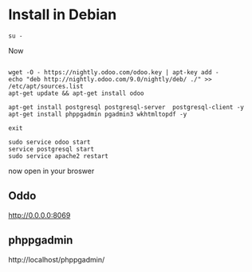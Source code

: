 # Install in Debian

```
su -
```

Now 

```

wget -O - https://nightly.odoo.com/odoo.key | apt-key add -
echo "deb http://nightly.odoo.com/9.0/nightly/deb/ ./" >> /etc/apt/sources.list
apt-get update && apt-get install odoo

apt-get install postgresql postgresql-server  postgresql-client -y
apt-get install phppgadmin pgadmin3 wkhtmltopdf -y

exit

sudo service odoo start
service postgresql start
sudo service apache2 restart

```

now open in your broswer 
## Oddo
http://0.0.0.0:8069

## phppgadmin 
http://localhost/phppgadmin/



